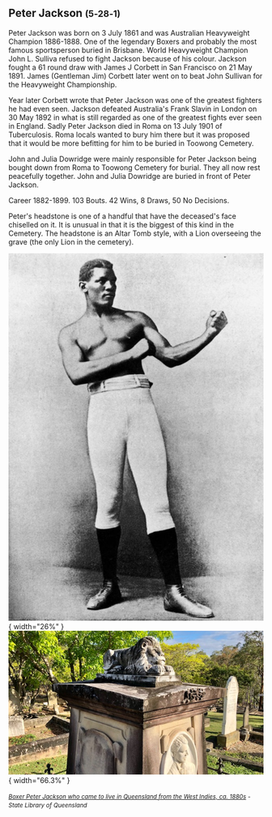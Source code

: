 ## Peter Jackson <small>(5‑28‑1)</small>

Peter Jackson was born on 3 July 1861 and was Australian Heavyweight Champion 1886-1888. One of the legendary Boxers and probably the most famous sportsperson buried in Brisbane. World Heavyweight Champion John L. Sulliva refused to fight Jackson because of his colour. Jackson fought a 61 round draw with James J Corbett in San Francisco on 21 May 1891. James (Gentleman Jim) Corbett later went on to beat John Sullivan for the Heavyweight Championship.

Year later Corbett wrote that Peter Jackson was one of the greatest fighters he had even seen. Jackson defeated Australia's Frank Slavin in London on 30 May 1892 in what is still regarded as one of the greatest fights ever seen in England. Sadly Peter Jackson died in Roma on 13 July 1901 of Tuberculosis. Roma locals wanted to bury him there but it was proposed that it would be more befitting for him to be buried in Toowong Cemetery.

John and Julia Dowridge were mainly responsible for Peter Jackson being bought down from Roma to Toowong Cemetery for burial. They all now rest peacefully together. John and Julia Dowridge are buried in front of Peter Jackson. 

Career 1882-1899. 103 Bouts. 42 Wins, 8 Draws, 50 No Decisions.

Peter's headstone is one of a handful that have the deceased's face chiselled on it. It is unusual in that it is the biggest of this kind in the Cemetery. The headstone is an Altar Tomb style, with a Lion overseeing the grave (the only Lion in the cemetery).

![Boxer Peter Jackson who came to live in Queensland from the West Indies, ca. 1880s](../assets/peter-jackson.jpg){ width="26%" }  ![Peter Jackson's memorial](../assets/peter-jackson-headstone.jpg){ width="66.3%" }

*<small>[Boxer Peter Jackson who came to live in Queensland from the West Indies, ca. 1880s](http://onesearch.slq.qld.gov.au/permalink/f/1upgmng/slq_digitool116252) - State Library of Queensland </small>*
